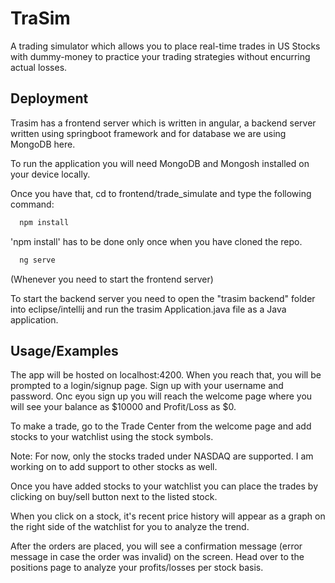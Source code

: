 
# TraSim   

A trading simulator which allows you to place real-time trades in US Stocks with dummy-money to practice your trading strategies without encurring actual losses.




## Deployment

Trasim has a frontend server which is written in angular, a backend server written using springboot framework and for database we are using MongoDB here.

To run the application you will need MongoDB and Mongosh installed on your device locally.

Once you have that, cd to frontend/trade_simulate and type the following command:

```bash
  npm install
```
'npm install' has to be done only once when you have cloned the repo.


```bash
  ng serve
```
(Whenever you need to start the frontend server)

To start the backend server you need to open the "trasim backend" folder into eclipse/intellij and run the trasim Application.java file as a Java application.
## Usage/Examples

The app will be hosted on localhost:4200. When you reach that, you will be prompted to a login/signup page. Sign up with your username and password. Onc eyou sign up you will reach the welcome page where you will see your balance as $10000 and Profit/Loss as $0.

To make a trade, go to the Trade Center from the welcome page and add stocks to your watchlist using the stock symbols.

Note: For now, only the stocks traded under NASDAQ are supported. I am working on to add support to other stocks as well.

Once you have added stocks to your watchlist you can place the trades by clicking on buy/sell button next to the listed stock.

When you click on a stock, it's recent price history will appear as a graph on the right side of the watchlist for you to analyze the trend.

After the orders are placed, you will see a confirmation message (error message in case the order was invalid) on the screen. Head over to the positions page to analyze your profits/losses per stock basis.

